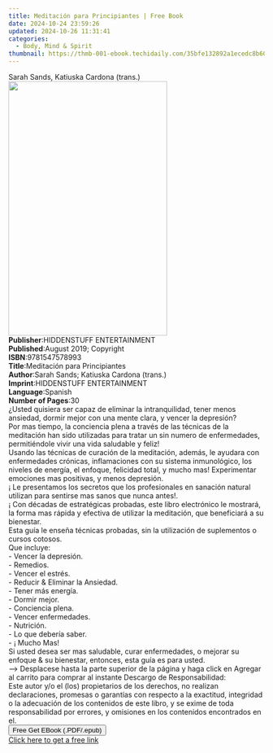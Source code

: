 ```yaml
---
title: Meditación para Principiantes | Free Book
date: 2024-10-24 23:59:26
updated: 2024-10-26 11:31:41
categories:
  - Body, Mind & Spirit
thumbnail: https://thmb-001-ebook.techidaily.com/35bfe132892a1ecedc8b60f6a99d8734f31e7b1fb4b0a6fa3107b7dad1ab9da3.jpg
---
```

<main id="book-container">
  <div class="flex flex-col">
    <div class="book-brief flex-1 py-6 px-4 sm:p-6 md:py-10 md:px-8">
      <!-- brief-->
      <div class="book-brief-main">Sarah Sands, Katiuska Cardona (trans.)</div>
    </div>
    <div
      class="book-meta-info flex-1 grid gap-4 col-start-1 col-end-3 row-start-1 sm:mb-6 sm:grid-cols-4 lg:gap-6 lg:col-start-2 lg:row-end-6 lg:row-span-6 lg:mb-0"
    >
      <div
        class="book-meta-info-left place-content-center mt-4 p-4 text-sm leading-6 col-start-2 col-span-2 dark:text-slate-400"
      >
        <img
          class="w-full h-500 object-cover rounded-lg sm:h-255 sm:col-span-2 lg:col-span-full"
          src="https://img-001-ebook.techidaily.com/be5973e8852958361c7756305710b19df0ad03a40de4882f72fcd6333c10b778.jpg"
          alt=""
          width="312"
          height="500"
        />
      </div>
      <div
        class="book-meta-info-right mt-2 col-start-1 row-start-2 col-span-3 self-center"
      >
        <!-- meta data  -->
        <div class="flex flex-col px-4 md:px-8">
          <div class="flex-1">
            <strong>Publisher</strong>:<span class="px-2"
              >HIDDENSTUFF ENTERTAINMENT</span
            >
          </div>
          <div class="flex-1">
            <strong>Published</strong>:<span class="px-2"
              >August 2019; Copyright</span
            >
          </div>
          <div class="flex-1">
            <strong>ISBN</strong>:<span class="px-2">9781547578993</span>
          </div>
          <div class="flex-1">
            <strong>Title</strong>:<span class="px-2"
              >Meditación para Principiantes</span
            >
          </div>
          <div class="flex-1">
            <strong>Author</strong>:<span class="px-2"
              >Sarah Sands; Katiuska Cardona (trans.)</span
            >
          </div>
          <div class="flex-1">
            <strong>Imprint</strong>:<span class="px-2"
              >HIDDENSTUFF ENTERTAINMENT</span
            >
          </div>
          <div class="flex-1">
            <strong>Language</strong>:<span class="px-2">Spanish</span>
          </div>
          <div class="flex-1">
            <strong>Number of Pages</strong>:<span class="px-2">30</span>
          </div>
        </div>
      </div>
    </div>
    <div class="book-description flex-1 py-6 px-4 sm:p-6 md:py-10 md:px-8">
      <div class="book-description-main">
        <div accordion-content="" id="description">
          ¿Usted quisiera ser capaz de eliminar la intranquilidad, tener menos
          ansiedad, dormir mejor con una mente clara, y vencer la
          depresión?&nbsp;<br />Por mas tiempo, la conciencia plena a través de
          las técnicas de la meditación han sido utilizadas para tratar un sin
          numero de enfermedades, permitiéndole vivir una vida saludable y
          feliz!<br />Usando las técnicas de curación de la meditación, además,
          le ayudara con enfermedades crónicas, inflamaciones con su sistema
          inmunológico, los niveles de energía, el enfoque, felicidad total, y
          mucho mas! Experimentar emociones mas positivas, y menos depresión.<br />¡
          Le presentamos los secretos que los profesionales en sanación natural
          utilizan para sentirse mas sanos que nunca antes!.<br />¡ Con décadas
          de estratégicas probadas, este libro electrónico le mostrará, la forma
          mas rápida y efectiva de utilizar la meditación, que beneficiará a su
          bienestar.<br />Esta guía le enseña técnicas probadas, sin la
          utilización de suplementos o cursos cotosos.<br />Que incluye:<br />-
          Vencer la depresión.<br />- Remedios.<br />- Vencer el estrés.<br />-
          Reducir &amp; Eliminar la Ansiedad.<br />- Tener más energía.<br />-
          Dormir mejor.<br />- Conciencia plena.<br />- Vencer enfermedades.<br />-
          Nutrición.<br />- Lo que debería saber.<br />- ¡ Mucho Mas!<br />Si
          usted desea ser mas saludable, curar enfermedades, o mejorar su
          enfoque &amp; su bienestar, entonces, esta guía es para usted.<br />--&gt;
          Desplacese hasta la parte superior de la página y haga click en
          Agregar al carrito para comprar al instante Descargo de
          Responsabilidad:<br />Este autor y/o el (los) propietarios de los
          derechos, no realizan declaraciones, promesas o garantías con respecto
          a la exactitud, integridad o la adecuación de los contenidos de este
          libro, y se exime de toda responsabilidad por errores, y omisiones en
          los contenidos encontrados en el.<br />
        </div>
        <div class="accordion-fader"></div>
      </div>
    </div>
    <div class="book-excerpts flex-1 py-6 px-4 sm:p-6 md:py-10 md:px-8"></div>
    <div
      class="book-about-author flex-1 py-6 px-4 sm:p-6 md:py-10 md:px-8"
    ></div>
    <div class="book-free-get flex-1 py-6 px-4 sm:p-6 md:py-10 md:px-8">
      <button
        id="btn-free-get"
        class="bg-blue-500 hover:bg-blue-700 text-white font-bold py-2 px-4 rounded"
      >
        Free Get EBook (.PDF/.epub)
      </button>
      <div id="countdown-display" class="px-2 text-lg mt-2"></div>
      <a
        id="free-link"
        class="hidden bg-blue-500 hover:bg-blue-700 text-white font-bold py-2 px-4 rounded"
        href="https://www.ebooks.com/en-us/book/209790296/meditaci-n-para-principiantes/sarah-sands/"
        target="_blank"
        >Click here to get a free link</a
      >
    </div>
    <script>
      let countdownTime = 0;
      let countdownInterval = null;
      document
        .getElementById('btn-free-get')
        .addEventListener('click', startCountdown);
      function startCountdown() {
        countdownTime = new Date().getTime() + 60000 * 3;
        countdownInterval = setInterval(updateCountdown, 1000);
        document.getElementById('btn-free-get').disabled = true;
        document
          .getElementById('btn-free-get')
          .classList.add('bg-gray-500', 'cursor-not-allowed');
      }
      function updateCountdown() {
        let currentTime = new Date().getTime();
        let timeLeft = countdownTime - currentTime;
        let secondsLeft = Math.floor(timeLeft / 1000);
        document.getElementById('countdown-display').innerHTML =
          `Remaining time: ${secondsLeft} seconds.`;
        if (secondsLeft <= 0) {
          clearInterval(countdownInterval);
          document.getElementById('btn-free-get').classList.add('hidden');
          document.getElementById('free-link').classList.remove('hidden');
          document.getElementById('countdown-display').innerHTML = '';
        }
      }
    </script>
  </div>
</main>
